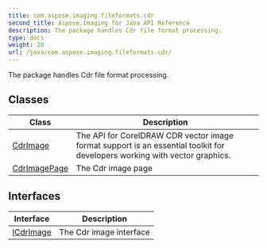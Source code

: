 ```yaml
---
title: com.aspose.imaging.fileformats.cdr
second_title: Aspose.Imaging for Java API Reference
description: The package handles Cdr file format processing.
type: docs
weight: 28
url: /java/com.aspose.imaging.fileformats.cdr/
---
```


The package handles Cdr file format processing.


## Classes

| Class | Description |
| --- | --- |
| [CdrImage](../com.aspose.imaging.fileformats.cdr/cdrimage) | The API for CorelDRAW CDR vector image format support is an essential toolkit for developers working with vector graphics. |
| [CdrImagePage](../com.aspose.imaging.fileformats.cdr/cdrimagepage) | The Cdr image page |

## Interfaces

| Interface | Description |
| --- | --- |
| [ICdrImage](../com.aspose.imaging.fileformats.cdr/icdrimage) | The Cdr image interface |
